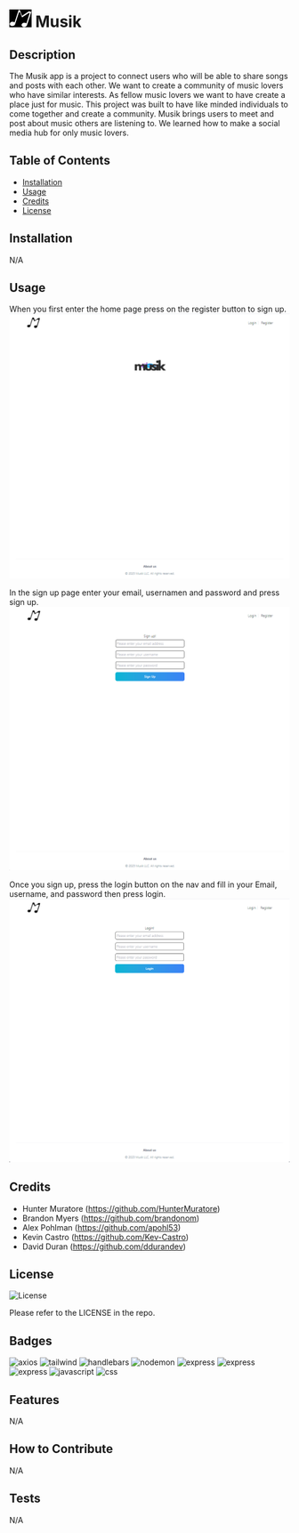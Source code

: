 # ![logo](./public/assets/images/Musik_(5)_small.png) Musik

## Description

The Musik app is a project to connect users who will be able to share songs and posts with each other. We want to create a community of music lovers who have similar interests.
As fellow music lovers we want to have create a place just for music. This project was built to have like minded individuals to come together and create a community.
Musik brings users to meet and post about music others are listening to. We learned how to make a social media hub for only music lovers.

## Table of Contents

- [Installation](#installation)
- [Usage](#usage)
- [Credits](#credits)
- [License](#license)

## Installation

N/A

## Usage

When you first enter the home page press on the register button to sign up.
![main-page](./public/assets/images/main-page.png)

In the sign up page enter your email, usernamen and password and press sign up.
![main-page](./public/assets/images/Screenshot%20sign%20up.png)

Once you sign up, press the login button on the nav and fill in your Email, username, and password then press login.
![main-page](./public/assets/images/login.png)

## Credits

- Hunter Muratore (https://github.com/HunterMuratore) 
- Brandon Myers (https://github.com/brandonom) 
- Alex Pohlman (https://github.com/apohl53)  
- Kevin Castro (https://github.com/Kev-Castro) 
- David Duran (https://github.com/ddurandev) 

## License
![License](https://img.shields.io/badge/License-MIT-blue)

Please refer to the LICENSE in the repo.

## Badges

![axios](https://img.shields.io/badge/Axios-V1.5.1-purple)
![tailwind](https://img.shields.io/badge/TailwindCSS-V3.3.3-dodgerblue)
![handlebars](https://img.shields.io/badge/Handlebars-V4.7.8-orange)
![nodemon](https://img.shields.io/badge/Nodemon-V3.0.1-green)
![express](https://img.shields.io/badge/Express-V4.18.2-red)
![express](https://img.shields.io/badge/Dotenv-V16.3.1-palegoldenrod)
![express](https://img.shields.io/badge/Bcrypt-V5.1.1-darkseagreen)
![javascript](https://img.shields.io/badge/JavaScript-54.20%-yellow)
![css](https://img.shields.io/badge/CSS-2.60%-white)

## Features

N/A

## How to Contribute

N/A

## Tests

N/A